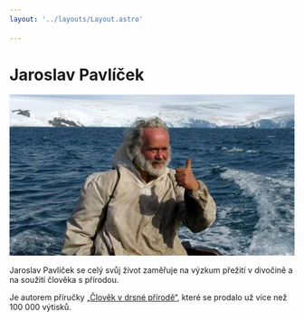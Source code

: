 ```yaml
---
layout: '../layouts/Layout.astro'

---
```

# Jaroslav Pavlíček

![Houston in the wild](../assets/jaroslav-pavlicek.jpeg)

Jaroslav Pavlíček se celý svůj život zaměřuje na výzkum přežití v divočině a na soužití člověka s přírodou.

Je autorem příručky [„Člověk v drsné přírodě“](/prirucka), které se prodalo už více než 100 000 výtisků.
